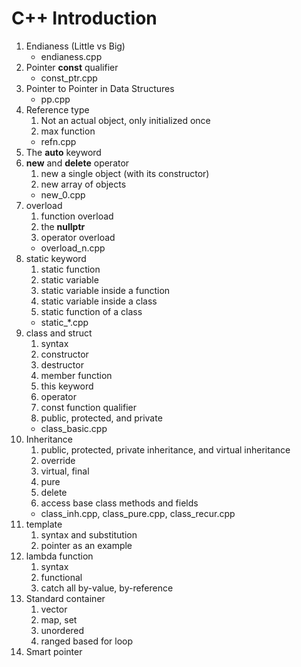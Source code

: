# C++ Introduction
1. Endianess (Little vs Big)
    * endianess.cpp
2. Pointer **const** qualifier
    * const_ptr.cpp
3. Pointer to Pointer in Data Structures
    * pp.cpp
4. Reference type
    1. Not an actual object, only initialized once
    2. max function
    * refn.cpp
5. The **auto** keyword
6. **new** and **delete** operator
    1. new a single object (with its constructor)
    2. new array of objects   
    * new_0.cpp
7. overload
    1. function overload
    3. the **nullptr**
    2. operator overload
    * overload_n.cpp
9. static keyword
    1. static function
    2. static variable
    3. static variable inside a function
    4. static variable inside a class
    5. static function of a class
    * static_*.cpp
8. class and struct
    1. syntax
    2. constructor
    3. destructor
    4. member function
    5. this keyword
    6. operator
    7. const function qualifier
    8. public, protected, and private
    * class_basic.cpp
11. Inheritance
    1. public, protected, private inheritance, and virtual inheritance
    2. override
    3. virtual, final
    4. pure
    5. delete
    7. access base class methods and fields
    * class_inh.cpp, class_pure.cpp, class_recur.cpp
10. template
    1. syntax and substitution
    2. pointer as an example
12. lambda function
    1. syntax
    2. functional
    3. catch all by-value, by-reference
13. Standard container
    1. vector
    2. map, set
    3. unordered
    4. ranged based for loop
14. Smart pointer
